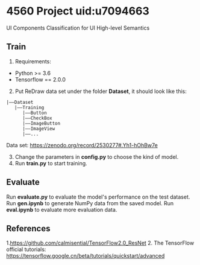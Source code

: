 # 4560 Project uid:u7094663
UI Components Classification for UI High-level Semantics

## Train
1. Requirements:
+ Python >= 3.6
+ Tensorflow == 2.0.0
2. Put ReDraw data set under the folder **Dataset**, it should look like this:
```
|——Dataset
   |——Training
      |——Button
      |——CheckBox
      |——ImageButton
      |——ImageView
      |——...
```

Data set: https://zenodo.org/record/2530277#.Yh1-hOhBw7e

3. Change the parameters in **config.py** to choose the kind of model.
4. Run **train.py** to start training.
## Evaluate
Run **evaluate.py** to evaluate the model's performance on the test dataset.
Run **gen.ipynb** to generate NumPy data from the saved model.
Run **eval.ipynb** to evaluate more evaluation data.

## References
1.https://github.com/calmisential/TensorFlow2.0_ResNet
2. The TensorFlow official tutorials: https://tensorflow.google.cn/beta/tutorials/quickstart/advanced
